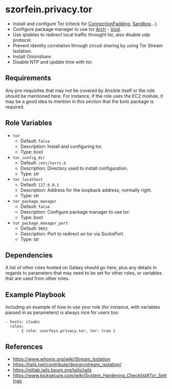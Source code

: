 szorfein.privacy.tor
====================

- Install and configure Tor (check for [ConnectionPadding](https://www.whonix.org/wiki/Whonix-Gateway_Security#Tor_Connection_Padding), [Sandbox](https://www.whonix.org/wiki/Whonix-Gateway_Security#Seccomp)...).
- Configure package manager to use tor [Arch](https://wiki.archlinux.org/title/Tor#Pacman) - [Void](https://docs.voidlinux.org/xbps/repositories/mirrors/tor.html).
- Use iptables to redirect local traffic throught tor, also disable udp protocol.
- Prevent identity correlation through circuit sharing by using Tor Stream Isolation.
- Install Onionshare.
- Disable NTP and update time with tor.

Requirements
------------

Any pre-requisites that may not be covered by Ansible itself or the role should be mentioned here. For instance, if the role uses the EC2 module, it may be a good idea to mention in this section that the boto package is required.

Role Variables
--------------

- `tor`
  - Default: `false`
  - Description: Install and configuring tor.
  - Type: bool
- `tor_config_dir`
  - Default: `/etc/torrc.d`
  - Description: Directory used to install configuration.
  - Type: str
- `tor_localhost`
  - Default: `127.0.0.1`
  - Description: Address for the loopback address, normally right.
  - Type: str
- `tor_package_manager`
  - Default: `false`
  - Description: Configure package manager to use tor.
  - Type: bool
- `tor_package_manager_port`
  - Default: `9052`
  - Description: Port to redirect on tor via SocksPort.
  - Type: str

Dependencies
------------

A list of other roles hosted on Galaxy should go here, plus any details in regards to parameters that may need to be set for other roles, or variables that are used from other roles.

Example Playbook
----------------

Including an example of how to use your role (for instance, with variables passed in as parameters) is always nice for users too:

    - hosts: cloaks
      roles:
         - { role: szorfein.privacy.tor, tor: true }

References
----------

- https://www.whonix.org/wiki/Stream_Isolation
- https://tails.net/contribute/design/stream_isolation/
- https://gitlab.tails.boum.org/tails/tails
- https://www.kicksecure.com/wiki/System_Hardening_Checklist#Tor_Settings
